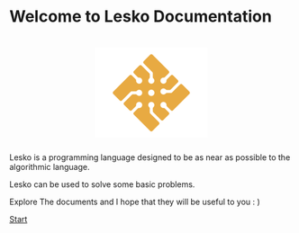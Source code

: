 # Welcome to Lesko Documentation

<h1 align="center">
  <img src="https://github.com/Mohamed-Akram-Hl/docs/blob/main/assets/Logo.png?raw=true" width="200px"/>
</h1>


Lesko is a programming language designed to be as near as possible to the algorithmic language.

Lesko can be used to solve some basic problems.

Explore The documents and I hope that they will be useful to you : )

[Start](https://github.com/Mohamed-Akram-Hl/docs/blob/main/0.%20Intro/English%20Introduction.md)
